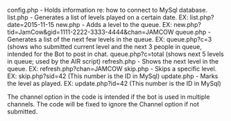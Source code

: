 config.php - Holds information re: how to connect to MySql database.
list.php - Generates a list of levels played on a certain date. EX: list.php?date=2015-11-15
new.php - Adds a level to the queue. EX: new.php?tid=JamCow&gid=1111-2222-3333-4444&chan=JAMCOW
queue.php - Generates a list of the next few levels in the queue. EX: queue.php?c=3 (shows who submitted current level and the next 3 people in queue, intended for the Bot to post in chat.
                                                                      queue.php?c=total (shows next 5 levels in queue; used by the AIR script)
refresh.php - Shows the next level in the queue. EX: refresh.php?chan=JAMCOW
skip.php - Skips a specific level. EX: skip.php?sid=42  (This number is the ID in MySql)
update.php - Marks the level as played. EX: update.php?id=42 (This number is the ID in MySql)


The channel option in the code is intended if the bot is used in multiple channels. The code will be fixed to ignore the Channel option if not submitted.
